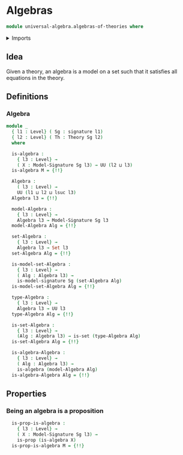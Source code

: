 # Algebras

```agda
module universal-algebra.algebras-of-theories where
```

<details><summary>Imports</summary>

```agda
open import foundation.dependent-pair-types
open import foundation.identity-types
open import foundation.propositions
open import foundation.sets
open import foundation.universe-levels

open import universal-algebra.abstract-equations-over-signatures
open import universal-algebra.algebraic-theories
open import universal-algebra.models-of-signatures
open import universal-algebra.signatures
open import universal-algebra.terms-over-signatures
```

</details>

## Idea

Given a theory, an algebra is a model on a set such that it satisfies all
equations in the theory.

## Definitions

### Algebra

```agda
module _
  { l1 : Level} ( Sg : signature l1)
  { l2 : Level} ( Th : Theory Sg l2)
  where

  is-algebra :
    { l3 : Level} →
    ( X : Model-Signature Sg l3) → UU (l2 ⊔ l3)
  is-algebra M = {!!}

  Algebra :
    ( l3 : Level) →
    UU (l1 ⊔ l2 ⊔ lsuc l3)
  Algebra l3 = {!!}

  model-Algebra :
    { l3 : Level} →
    Algebra l3 → Model-Signature Sg l3
  model-Algebra Alg = {!!}

  set-Algebra :
    { l3 : Level} →
    Algebra l3 → Set l3
  set-Algebra Alg = {!!}

  is-model-set-Algebra :
    { l3 : Level} →
    ( Alg : Algebra l3) →
    is-model-signature Sg (set-Algebra Alg)
  is-model-set-Algebra Alg = {!!}

  type-Algebra :
    { l3 : Level} →
    Algebra l3 → UU l3
  type-Algebra Alg = {!!}

  is-set-Algebra :
    { l3 : Level} →
    (Alg : Algebra l3) → is-set (type-Algebra Alg)
  is-set-Algebra Alg = {!!}

  is-algebra-Algebra :
    { l3 : Level} →
    ( Alg : Algebra l3) →
    is-algebra (model-Algebra Alg)
  is-algebra-Algebra Alg = {!!}
```

## Properties

### Being an algebra is a proposition

```agda
  is-prop-is-algebra :
    { l3 : Level} →
    ( X : Model-Signature Sg l3) →
    is-prop (is-algebra X)
  is-prop-is-algebra M = {!!}
```
